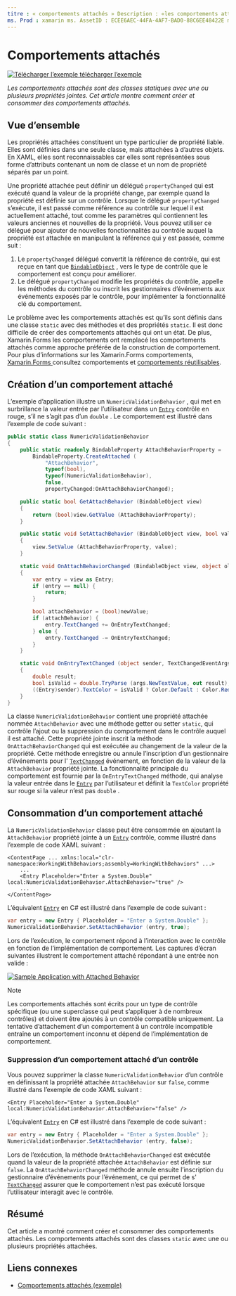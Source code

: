 ```yaml
---
titre : « comportements attachés » Description : «les comportements attachés sont des classes statiques avec une ou plusieurs propriétés jointes. Cet article montre comment créer et consommer des comportements attachés.
ms. Prod : xamarin ms. AssetID : ECEE6AEC-44FA-4AF7-BAD0-88C6EE48422E ms. Technology : xamarin-Forms Author : davidbritch ms. Author : dabritch ms. Date : 04/06/2016 No-Loc : [ Xamarin.Forms , Xamarin.Essentials ]
---
```


# <a name="attached-behaviors"></a>Comportements attachés

[![Télécharger ](~/media/shared/download.png) l’exemple télécharger l’exemple](https://docs.microsoft.com/samples/xamarin/xamarin-forms-samples/behaviors-attachednumericvalidationbehavior)

_Les comportements attachés sont des classes statiques avec une ou plusieurs propriétés jointes. Cet article montre comment créer et consommer des comportements attachés._

## <a name="overview"></a>Vue d’ensemble

Les propriétés attachées constituent un type particulier de propriété liable. Elles sont définies dans une seule classe, mais attachées à d’autres objets. En XAML, elles sont reconnaissables car elles sont représentées sous forme d’attributs contenant un nom de classe et un nom de propriété séparés par un point.

Une propriété attachée peut définir un délégué `propertyChanged` qui est exécuté quand la valeur de la propriété change, par exemple quand la propriété est définie sur un contrôle. Lorsque le délégué `propertyChanged` s’exécute, il est passé comme référence au contrôle sur lequel il est actuellement attaché, tout comme les paramètres qui contiennent les valeurs anciennes et nouvelles de la propriété. Vous pouvez utiliser ce délégué pour ajouter de nouvelles fonctionnalités au contrôle auquel la propriété est attachée en manipulant la référence qui y est passée, comme suit :

1. Le `propertyChanged` délégué convertit la référence de contrôle, qui est reçue en tant que [`BindableObject`](xref:Xamarin.Forms.BindableObject) , vers le type de contrôle que le comportement est conçu pour améliorer.
1. Le délégué `propertyChanged` modifie les propriétés du contrôle, appelle les méthodes du contrôle ou inscrit les gestionnaires d’événements aux événements exposés par le contrôle, pour implémenter la fonctionnalité clé du comportement.

Le problème avec les comportements attachés est qu’ils sont définis dans une classe `static` avec des méthodes et des propriétés `static`. Il est donc difficile de créer des comportements attachés qui ont un état. De plus, Xamarin.Forms les comportements ont remplacé les comportements attachés comme approche préférée de la construction de comportement. Pour plus d’informations sur les Xamarin.Forms comportements, [ Xamarin.Forms ](~/xamarin-forms/app-fundamentals/behaviors/creating.md) consultez comportements et [comportements réutilisables](~/xamarin-forms/app-fundamentals/behaviors/reusable/index.md).

## <a name="creating-an-attached-behavior"></a>Création d’un comportement attaché

L’exemple d’application illustre un `NumericValidationBehavior` , qui met en surbrillance la valeur entrée par l’utilisateur dans un [`Entry`](xref:Xamarin.Forms.Entry) contrôle en rouge, s’il ne s’agit pas d’un `double` . Le comportement est illustré dans l’exemple de code suivant :

```csharp
public static class NumericValidationBehavior
{
    public static readonly BindableProperty AttachBehaviorProperty =
        BindableProperty.CreateAttached (
            "AttachBehavior",
            typeof(bool),
            typeof(NumericValidationBehavior),
            false,
            propertyChanged:OnAttachBehaviorChanged);

    public static bool GetAttachBehavior (BindableObject view)
    {
        return (bool)view.GetValue (AttachBehaviorProperty);
    }

    public static void SetAttachBehavior (BindableObject view, bool value)
    {
        view.SetValue (AttachBehaviorProperty, value);
    }

    static void OnAttachBehaviorChanged (BindableObject view, object oldValue, object newValue)
    {
        var entry = view as Entry;
        if (entry == null) {
            return;
        }

        bool attachBehavior = (bool)newValue;
        if (attachBehavior) {
            entry.TextChanged += OnEntryTextChanged;
        } else {
            entry.TextChanged -= OnEntryTextChanged;
        }
    }

    static void OnEntryTextChanged (object sender, TextChangedEventArgs args)
    {
        double result;
        bool isValid = double.TryParse (args.NewTextValue, out result);
        ((Entry)sender).TextColor = isValid ? Color.Default : Color.Red;
    }
}
```

La classe `NumericValidationBehavior` contient une propriété attachée nommée `AttachBehavior` avec une méthode getter ou setter `static`, qui contrôle l’ajout ou la suppression du comportement dans le contrôle auquel il est attaché. Cette propriété jointe inscrit la méthode `OnAttachBehaviorChanged` qui est exécutée au changement de la valeur de la propriété. Cette méthode enregistre ou annule l’inscription d’un gestionnaire d’événements pour l' [`TextChanged`](xref:Xamarin.Forms.InputView.TextChanged) événement, en fonction de la valeur de la `AttachBehavior` propriété jointe. La fonctionnalité principale du comportement est fournie par la `OnEntryTextChanged` méthode, qui analyse la valeur entrée dans le [`Entry`](xref:Xamarin.Forms.Entry) par l’utilisateur et définit la `TextColor` propriété sur rouge si la valeur n’est pas `double` .

## <a name="consuming-an-attached-behavior"></a>Consommation d’un comportement attaché

La `NumericValidationBehavior` classe peut être consommée en ajoutant la `AttachBehavior` propriété jointe à un [`Entry`](xref:Xamarin.Forms.Entry) contrôle, comme illustré dans l’exemple de code XAML suivant :

```xaml
<ContentPage ... xmlns:local="clr-namespace:WorkingWithBehaviors;assembly=WorkingWithBehaviors" ...>
    ...
    <Entry Placeholder="Enter a System.Double" local:NumericValidationBehavior.AttachBehavior="true" />
    ...
</ContentPage>
```

L’équivalent [`Entry`](xref:Xamarin.Forms.Entry) en C# est illustré dans l’exemple de code suivant :

```csharp
var entry = new Entry { Placeholder = "Enter a System.Double" };
NumericValidationBehavior.SetAttachBehavior (entry, true);
```

Lors de l’exécution, le comportement répond à l’interaction avec le contrôle en fonction de l’implémentation de comportement. Les captures d’écran suivantes illustrent le comportement attaché répondant à une entrée non valide :

[![](attached-images/screenshots-sml.png "Sample Application with Attached Behavior")](attached-images/screenshots.png#lightbox "Sample Application with Attached Behavior")

> [!NOTE]
> Les comportements attachés sont écrits pour un type de contrôle spécifique (ou une superclasse qui peut s’appliquer à de nombreux contrôles) et doivent être ajoutés à un contrôle compatible uniquement. La tentative d’attachement d’un comportement à un contrôle incompatible entraîne un comportement inconnu et dépend de l’implémentation de comportement.

### <a name="removing-an-attached-behavior-from-a-control"></a>Suppression d’un comportement attaché d’un contrôle

Vous pouvez supprimer la classe `NumericValidationBehavior` d’un contrôle en définissant la propriété attachée `AttachBehavior` sur `false`, comme illustré dans l’exemple de code XAML suivant :

```xaml
<Entry Placeholder="Enter a System.Double" local:NumericValidationBehavior.AttachBehavior="false" />
```

L’équivalent [`Entry`](xref:Xamarin.Forms.Entry) en C# est illustré dans l’exemple de code suivant :

```csharp
var entry = new Entry { Placeholder = "Enter a System.Double" };
NumericValidationBehavior.SetAttachBehavior (entry, false);
```

Lors de l’exécution, la méthode `OnAttachBehaviorChanged` est exécutée quand la valeur de la propriété attachée `AttachBehavior` est définie sur `false`. La `OnAttachBehaviorChanged` méthode annule ensuite l’inscription du gestionnaire d’événements pour l’événement, ce qui permet de s' [`TextChanged`](xref:Xamarin.Forms.InputView.TextChanged) assurer que le comportement n’est pas exécuté lorsque l’utilisateur interagit avec le contrôle.

## <a name="summary"></a>Résumé

Cet article a montré comment créer et consommer des comportements attachés. Les comportements attachés sont des classes `static` avec une ou plusieurs propriétés attachées.

## <a name="related-links"></a>Liens connexes

- [Comportements attachés (exemple)](https://docs.microsoft.com/samples/xamarin/xamarin-forms-samples/behaviors-attachednumericvalidationbehavior)
